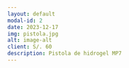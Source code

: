 ```yaml
---
layout: default
modal-id: 2
date: 2023-12-17
img: pistola.jpg
alt: image-alt
client: S/. 60
description: Pistola de hidrogel MP7
---
```

